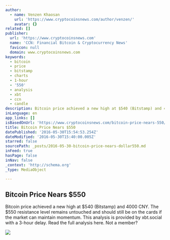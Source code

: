```yaml
---
author:
  - name: Venzen Khaosan
    url: 'https://www.cryptocoinsnews.com/author/venzen/'
    avatar: {}
related: []
publisher:
  url: 'https://www.cryptocoinsnews.com'
  name: 'CCN: Financial Bitcoin & Cryptocurrency News'
  favicon: null
  domain: www.cryptocoinsnews.com
keywords:
  - bitcoin
  - price
  - bitstamp
  - charts
  - 1-hour
  - '550'
  - analysis
  - xbt
  - ccn
  - candle
description: Bitcoin price achieved a new high at $540 (Bitstamp) and 4000 CNY. The $550 resistance level remains untouched and should still be on the cards if the market can maintain momentum. This analysis is provided by xbt.social with a 3-hour delay. Read the full analysis here. Not a member?
inLanguage: en
app_links: []
isBasedOnUrl: 'https://www.cryptocoinsnews.com/bitcoin-price-nears-550/'
title: Bitcoin Price Nears $550
datePublished: '2016-05-30T15:54:53.254Z'
dateModified: '2016-05-30T15:40:00.005Z'
starred: false
sourcePath: _posts/2016-05-30-bitcoin-price-nears-dollar550.md
inFeed: true
hasPage: false
inNav: false
_context: 'http://schema.org'
_type: MediaObject

---
```

<article style=""><h1>Bitcoin Price Nears $550</h1><p>Bitcoin price achieved a new high at $540 (Bitstamp) and 4000 CNY. The $550 resistance level remains untouched and should still be on the cards if the market can maintain momentum. This analysis is provided by xbt.social with a 3-hour delay. Read the full analysis here. Not a member?</p><img src="https://www.cryptocoinsnews.com/wp-content/uploads/2016/05/Selection_20160530_002.png" /></article>